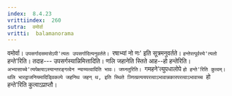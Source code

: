 ```yaml
---
index:  8.4.23
vrittiindex:  260
sutra:  वमोर्वा
vritti:  balamanorama 
---
```


वमोर्वा। `उपसर्गादसमासेऽपी'त्यतः उपसर्गादित्यनुवर्तते। `रषाभ्यां नो णः' इति सूत्रमनुवर्तते। `हन्तेरत्पूर्वस्ये'त्यतो `हन्ते'रिति। तदाह--- उपसर्गस्यान्निमित्तादिति। णलि जहानेति स्तिते आह--हो हन्तेरिति। `अभ्यासाच्चे'त्यपेक्षयाऽस्यान्तरङ्गत्वेन न्याय्यत्वादिति भावः। जघ्नतुरिति। `गमहने'त्युपधालोपे `हो हन्ते'रिति कुत्वम्। थलि भारद्वाजनियमादिड्विकल्पे जहनिथ जहन् थ, इति स्थिते ञ्णित्प्रत्ययपरत्वाऽभावान्नकारपरत्वाऽभावाच्च `हो हन्ते'रिति कुत्वाऽप्राप्तौ।

